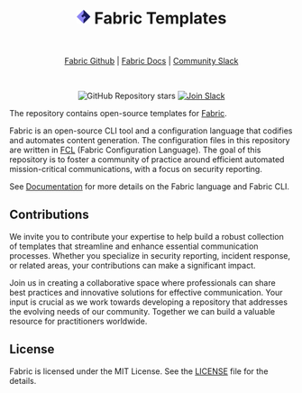 <div align="center">
  
# <img src=".github/fabric.svg" alt="Fabric logo" width="25px"/> Fabric Templates

<br/>

[Fabric Github](https://github.com/blackstork-io/fabric) | [Fabric Docs](https://blackstork.io/fabric/docs/) | [Community Slack](https://fabric-community.slack.com/)

<br/>

![GitHub Repository stars](https://img.shields.io/github/stars/blackstork-io/fabric-templates?style=social)
[![Join Slack](https://img.shields.io/badge/slack-join-8F87F7)](https://fabric-community.slack.com/)

</div>

The repository contains open-source templates for [Fabric](https://github.com/blackstork-io/fabric).

Fabric is an open-source CLI tool and a configuration language that codifies and automates content generation. The configuration files in this repository are written in [FCL](https://blackstork.io/fabric/docs/language/) (Fabric Configuration Language). The goal of this repository is to foster a community of practice around efficient automated mission-critical communications, with a focus on security reporting.

See [Documentation](https://blackstork.io/fabric/docs/) for more details on the Fabric language and Fabric CLI.

## Contributions

We invite you to contribute your expertise to help build a robust collection of templates that streamline and enhance essential communication processes. Whether you specialize in security reporting, incident response, or related areas, your contributions can make a significant impact.

Join us in creating a collaborative space where professionals can share best practices and innovative solutions for effective communication. Your input is crucial as we work towards developing a repository that addresses the evolving needs of our community. Together we can build a valuable resource for practitioners worldwide.

## License

Fabric is licensed under the MIT License. See the [LICENSE](LICENSE) file for the details.

